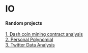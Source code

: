 # IO
#### Random projects

[1. Dash coin mining contract analysis](https://mybinder.org/v2/gh/prteek/IO/master?filepath=genesis_metrics.ipynb)  
[2. Personal Polynomial](https://mybinder.org/v2/gh/prteek/IO/master?filepath=PersonalPolynomial.ipynb)  
[3. Twitter Data Analysis](https://mybinder.org/v2/gh/prteek/IO/master?filepath=twitterDataAnalysis.ipynb)  
